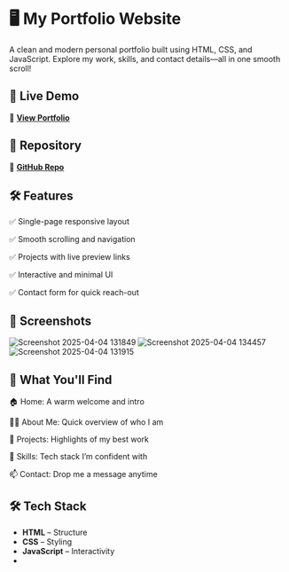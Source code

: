 # 🖥️ My Portfolio Website 

A clean and modern personal portfolio built using HTML, CSS, and JavaScript. Explore my work, skills, and contact details—all in one smooth scroll!

## 🚀 Live Demo  
🔗 **[View Portfolio](https://gopeshsharmaa.github.io/Single-page-portfolio-website/)**  

## 📂 Repository  
🔗 **[GitHub Repo](https://github.com/Gopeshsharmaa/Single-page-portfolio-website)**  

## 🛠️ Features  
✅ Single-page responsive layout

✅ Smooth scrolling and navigation

✅ Projects with live preview links

✅ Interactive and minimal UI

✅ Contact form for quick reach-out

## 📸 Screenshots  

![Screenshot 2025-04-04 131849](https://github.com/user-attachments/assets/08779234-a633-4cee-bd31-b6cfdb67ef23)
![Screenshot 2025-04-04 134457](https://github.com/user-attachments/assets/9cc2e77e-7ac9-44a7-bdca-c5ffcac546fc)
![Screenshot 2025-04-04 131915](https://github.com/user-attachments/assets/dbb4413d-d902-4f68-9dba-1408e124fcc2)


## 📖 What You'll Find 
🏠 Home: A warm welcome and intro

🙋‍♂️ About Me: Quick overview of who I am

💼 Projects: Highlights of my best work

🧠 Skills: Tech stack I’m confident with

📫 Contact: Drop me a message anytime  

## 🛠️ Tech Stack  
- **HTML** – Structure  
- **CSS** – Styling  
- **JavaScript** – Interactivity
-   
